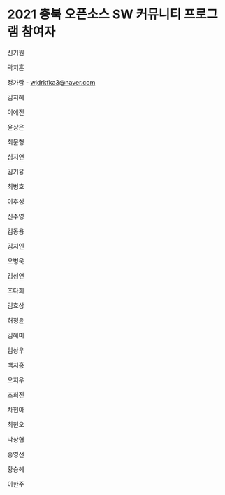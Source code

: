 # 2021 충북 오픈소스 SW 커뮤니티 프로그램 참여자

신기원

곽지훈

정가람 - wjdrkfka3@naver.com

김지혜

이예진

윤상은

최문형

심지연

김기융

최병호

이후성

신주영

김동용

김지인

오병욱

김성연

조다희

김효상

허정윤

김혜미

임상우

백지홍

오지우

조희진

차현아

최현오

박상협

홍영선

황승혜

이한주
